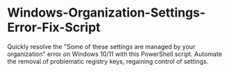 # Windows-Organization-Settings-Error-Fix-Script
Quickly resolve the "Some of these settings are managed by your organization" error on Windows 10/11 with this PowerShell script. Automate the removal of problematic registry keys, regaining control of settings.
